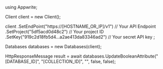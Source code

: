 using Appwrite;

Client client = new Client();

client
  .SetEndPoint("https://[HOSTNAME_OR_IP]/v1") // Your API Endpoint
  .SetProject("5df5acd0d48c2") // Your project ID
  .SetKey("919c2d18fb5d4...a2ae413da83346ad2") // Your secret API key
;

Databases databases = new Databases(client);

HttpResponseMessage result = await databases.UpdateBooleanAttribute("[DATABASE_ID]", "[COLLECTION_ID]", "", false, false);

